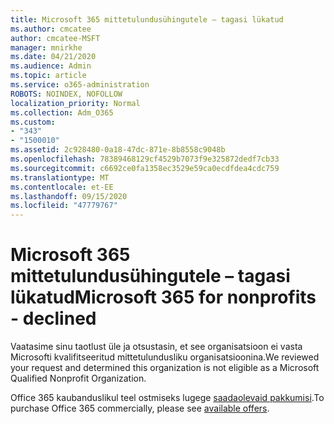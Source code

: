 ```yaml
---
title: Microsoft 365 mittetulundusühingutele – tagasi lükatud
ms.author: cmcatee
author: cmcatee-MSFT
manager: mnirkhe
ms.date: 04/21/2020
ms.audience: Admin
ms.topic: article
ms.service: o365-administration
ROBOTS: NOINDEX, NOFOLLOW
localization_priority: Normal
ms.collection: Adm_O365
ms.custom:
- "343"
- "1500010"
ms.assetid: 2c928480-0a18-47dc-871e-8b8558c9048b
ms.openlocfilehash: 78389468129cf4529b7073f9e325872dedf7cb33
ms.sourcegitcommit: c6692ce0fa1358ec3529e59ca0ecdfdea4cdc759
ms.translationtype: MT
ms.contentlocale: et-EE
ms.lasthandoff: 09/15/2020
ms.locfileid: "47779767"
---
```

# <a name="microsoft-365-for-nonprofits---declined"></a><span data-ttu-id="914eb-102">Microsoft 365 mittetulundusühingutele – tagasi lükatud</span><span class="sxs-lookup"><span data-stu-id="914eb-102">Microsoft 365 for nonprofits - declined</span></span>

<span data-ttu-id="914eb-103">Vaatasime sinu taotlust üle ja otsustasin, et see organisatsioon ei vasta Microsofti kvalifitseeritud mittetulundusliku organisatsioonina.</span><span class="sxs-lookup"><span data-stu-id="914eb-103">We reviewed your request and determined this organization is not eligible as a Microsoft Qualified Nonprofit Organization.</span></span>
  
<span data-ttu-id="914eb-104">Office 365 kaubanduslikul teel ostmiseks lugege [saadaolevaid pakkumisi](https://portal.office.com/AdminPortal/Home).</span><span class="sxs-lookup"><span data-stu-id="914eb-104">To purchase Office 365 commercially, please see [available offers](https://portal.office.com/AdminPortal/Home).</span></span>
